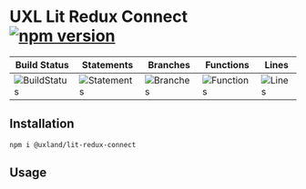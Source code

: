 # UXL Lit Redux Connect [![npm version](https://badge.fury.io/js/%40uxland%2Flit-redux-connect.svg)](https://badge.fury.io/js/%40uxland%2Flit-redux-connect)

| Build Status                                    | Statements                                    | Branches                                  | Functions                                   | Lines                               |
| ----------------------------------------------- | --------------------------------------------- | ----------------------------------------- | ------------------------------------------- | ----------------------------------- |
| ![BuildStatus](https://img.shields.io/badge/Build-Passing-brightgreen.svg "Building Status") | ![Statements](https://img.shields.io/badge/Coverage-44.44%25-red.svg "Make me better!") | ![Branches](https://img.shields.io/badge/Coverage-82.65%25-yellow.svg "Make me better!") | ![Functions](https://img.shields.io/badge/Coverage-33.98%25-red.svg "Make me better!") | ![Lines](https://img.shields.io/badge/Coverage-44.44%25-red.svg "Make me better!") |

## Installation

`npm i @uxland/lit-redux-connect`

## Usage
